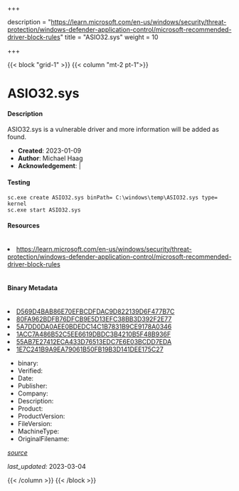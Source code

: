 +++

description = "https://learn.microsoft.com/en-us/windows/security/threat-protection/windows-defender-application-control/microsoft-recommended-driver-block-rules"
title = "ASIO32.sys"
weight = 10

+++


{{< block "grid-1" >}}
{{< column "mt-2 pt-1">}}


# ASIO32.sys

#### Description


ASIO32.sys is a vulnerable driver and more information will be added as found.


- **Created**: 2023-01-09
- **Author**: Michael Haag
- **Acknowledgement**:  | [](https://twitter.com/)

#### Testing

```
sc.exe create ASIO32.sys binPath= C:\windows\temp\ASIO32.sys type= kernel
sc.exe start ASIO32.sys
```

#### Resources
<br>


<li><a href=" https://learn.microsoft.com/en-us/windows/security/threat-protection/windows-defender-application-control/microsoft-recommended-driver-block-rules"> https://learn.microsoft.com/en-us/windows/security/threat-protection/windows-defender-application-control/microsoft-recommended-driver-block-rules</a></li>


<br>


#### Binary Metadata
<br>



<li><a href="https://www.virustotal.com/gui/file/D569D4BAB86E70EFBCDFDAC9D822139D6F477B7C">D569D4BAB86E70EFBCDFDAC9D822139D6F477B7C</a></li>

<li><a href="https://www.virustotal.com/gui/file/80FA962BDFB76DFCB9E5D13EFC38BB3D392F2E77">80FA962BDFB76DFCB9E5D13EFC38BB3D392F2E77</a></li>

<li><a href="https://www.virustotal.com/gui/file/5A7DD0DA0AEE0BDEDC14C1B7831B9CE9178A0346">5A7DD0DA0AEE0BDEDC14C1B7831B9CE9178A0346</a></li>

<li><a href="https://www.virustotal.com/gui/file/1ACC7A486B52C5EE6619DBDC3B4210B5F48B936F">1ACC7A486B52C5EE6619DBDC3B4210B5F48B936F</a></li>

<li><a href="https://www.virustotal.com/gui/file/55AB7E27412ECA433D76513EDC7E6E03BCDD7EDA">55AB7E27412ECA433D76513EDC7E6E03BCDD7EDA</a></li>

<li><a href="https://www.virustotal.com/gui/file/1E7C241B9A9EA79061B50FB19B3D141DEE175C27">1E7C241B9A9EA79061B50FB19B3D141DEE175C27</a></li>



- binary: 
- Verified: 
- Date: 
- Publisher: 
- Company: 
- Description: 
- Product: 
- ProductVersion: 
- FileVersion: 
- MachineType: 
- OriginalFilename: 

[*source*](https://github.com/magicsword-io/LOLDrivers/tree/main/yaml/asio32.sys.yml)

*last_updated:* 2023-03-04


{{< /column >}}
{{< /block >}}
